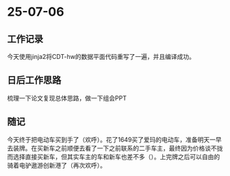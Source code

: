 # 25-07-06

## 工作记录

今天使用jinja2将CDT-hw的数据平面代码重写了一遍，并且编译成功。

## 日后工作思路

梳理一下论文复现总体思路，做一下组会PPT

## 随记

今天终于把电动车买到手了（欢呼）。花了1649买了爱玛的电动车，准备明天一早去装牌。在买新车之前顺便去看了一下之前联系的二手车主，最终因为价格谈不拢而选择直接买新车，但其实车主的车和新车也差不多（）。上完牌之后可以自由的骑着电驴遨游创新港了（再次欢呼）。